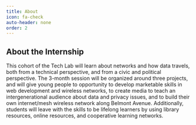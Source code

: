 ```yaml
---
title: About
icon: fa-check
auto-header: none
order: 2
---
```

<h2>About the Internship</h2>

This cohort of the Tech Lab will learn about networks and how data travels, both from a technical perspective, and from a civic and political perspective. The 3-month session will be organized around three projects, and will give young people to opportunity to develop marketable skills in web development and wireless networks, to create media to teach an intergenerational audience about data and privacy issues, and to build their own internet/mesh wireless network along Belmont Avenue. Additionally, students will leave with the skills to be lifelong learners by using library resources, online resources, and cooperative learning networks.

